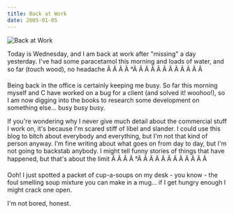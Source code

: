 ```yaml
---
title: Back at Work
date: 2005-01-05
---
```


![Back at Work](https://source.unsplash.com/d34DtRp1bqo/1600x900)

Today is Wednesday, and I am back at work after "missing" a day yesterday. I've had some paracetamol this morning and loads of water, and so far (touch wood), no headache Ã Ã Ã Ã °Ã Ã Ã Ã Ã Ã Ã Ã Ã Ã Ã Ã 

Being back in the office is certainly keeping me busy. So far this morning myself and C have worked on a bug for a client (and solved it! woohoo!), so I am now digging into the books to research some development on something else... busy busy busy.

If you're wondering why I never give much detail about the commercial stuff I work on, it's because I'm scared stiff of libel and slander. I could use this blog to bitch about everybody and everything, but I'm not that kind of person anyway. I'm fine writing about what goes on from day to day, but I'm not going to backstab anybody. I might tell funny stories of things that have happened, but that's about the limit Ã Ã Ã Ã °Ã Ã Ã Ã Ã Ã Ã Ã Ã Ã Ã Ã 

Ooh! I just spotted a packet of cup-a-soups on my desk - you know - the foul smelling soup mixture you can make in a mug... if I get hungry enough I might crack one open.

I'm not bored, honest.